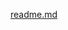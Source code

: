 [readme.md](https://github.com/ari1357/react-group-provider/blob/master/packages/react-group-provider/README.md "link")  
